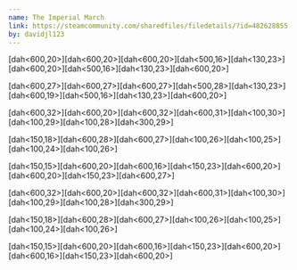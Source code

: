 ```yaml
---
name: The Imperial March
link: https://steamcommunity.com/sharedfiles/filedetails/?id=482628855
by: davidjl123
---
```

[dah<600,20>][dah<600,20>][dah<600,20>][dah<500,16>][dah<130,23>][dah<600,20>][dah<500,16>][dah<130,23>][dah<600,20>]

[dah<600,27>][dah<600,27>][dah<600,27>][dah<500,28>][dah<130,23>][dah<600,19>][dah<500,16>][dah<130,23>][dah<600,20>]

[dah<600,32>][dah<600,20>][dah<600,32>][dah<600,31>][dah<100,30>][dah<100,29>][dah<100,28>][dah<300,29>]

[dah<150,18>][dah<600,28>][dah<600,27>][dah<100,26>][dah<100,25>][dah<100,24>][dah<100,26>]

[dah<150,15>][dah<600,20>][dah<600,16>][dah<150,23>][dah<600,20>][dah<600,20>][dah<150,23>][dah<600,27>]

[dah<600,32>][dah<600,20>][dah<600,32>][dah<600,31>][dah<100,30>][dah<100,29>][dah<100,28>][dah<300,29>]

[dah<150,18>][dah<600,28>][dah<600,27>][dah<100,26>][dah<100,25>][dah<100,24>][dah<100,26>]

[dah<150,15>][dah<600,20>][dah<600,16>][dah<150,23>][dah<600,20>][dah<600,16>][dah<150,23>][dah<600,20>]
